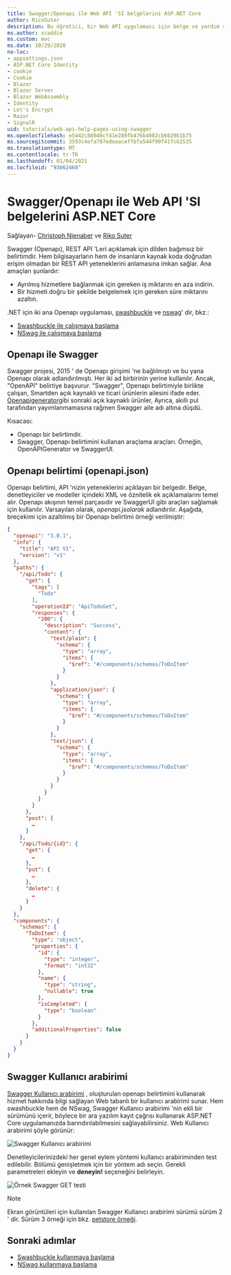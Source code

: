 ```yaml
---
title: Swagger/Openapı ile Web API 'SI belgelerini ASP.NET Core
author: RicoSuter
description: Bu öğretici, bir Web API uygulaması için belge ve yardım sayfaları oluşturmak üzere Swagger ekleme hakkında bir yol sağlar.
ms.author: scaddie
ms.custom: mvc
ms.date: 10/29/2020
no-loc:
- appsettings.json
- ASP.NET Core Identity
- cookie
- Cookie
- Blazor
- Blazor Server
- Blazor WebAssembly
- Identity
- Let's Encrypt
- Razor
- SignalR
uid: tutorials/web-api-help-pages-using-swagger
ms.openlocfilehash: e5442c88048cf41e289fb476b4082cb6029b1b75
ms.sourcegitcommit: 3593c4efa707edeaaceffbfa544f99f41fc62535
ms.translationtype: MT
ms.contentlocale: tr-TR
ms.lasthandoff: 01/04/2021
ms.locfileid: "93062460"
---
```

# <a name="aspnet-core-web-api-documentation-with-swagger--openapi"></a>Swagger/Openapı ile Web API 'SI belgelerini ASP.NET Core

Sağlayan- [Christoph Nienaber](https://twitter.com/zuckerthoben) ve [Riko Suter](https://blog.rsuter.com/)

Swagger (Openapı), REST API 'Leri açıklamak için dilden bağımsız bir belirtimdir. Hem bilgisayarların hem de insanların kaynak koda doğrudan erişim olmadan bir REST API yeteneklerini anlamasına imkan sağlar. Ana amaçları şunlardır:

* Ayrılmış hizmetlere bağlanmak için gereken iş miktarını en aza indirin.
* Bir hizmeti doğru bir şekilde belgelemek için gereken süre miktarını azaltın.

.NET için iki ana Openapı uygulaması, [swashbuckle](https://github.com/domaindrivendev/Swashbuckle.AspNetCore) ve [nswag](https://github.com/RicoSuter/NSwag)' dir, bkz.:

* [Swashbuckle ile çalışmaya başlama](xref:tutorials/get-started-with-swashbuckle)
* [NSwag ile çalışmaya başlama](xref:tutorials/get-started-with-nswag)

## <a name="openapi-vs-swagger"></a>Openapı ile Swagger

Swagger projesi, 2015 ' de Openapı girişimi 'ne bağlılmıştı ve bu yana Openapı olarak adlandırılmıştı. Her iki ad birbirinin yerine kullanılır. Ancak, "OpenAPI" belirtiye başvurur. "Swagger", Openapı belirtimiyle birlikte çalışan, Smartden açık kaynaklı ve ticari ürünlerin ailesini ifade eder. [Openapigenerator](https://github.com/OpenAPITools/openapi-generator)gibi sonraki açık kaynaklı ürünler, Ayrıca, akıllı pul tarafından yayımlanmamasına rağmen Swagger aile adı altına düşdü.

Kısacası:

* Openapı bir belirtimdir.
* Swagger, Openapı belirtimini kullanan araçlama araçları. Örneğin, OpenAPIGenerator ve SwaggerUI.

## <a name="openapi-specification-openapijson"></a>Openapı belirtimi (openapi.json)

Openapı belirtimi, API 'nizin yeteneklerini açıklayan bir belgedir. Belge, denetleyiciler ve modeller içindeki XML ve öznitelik ek açıklamalarını temel alır. Openapı akışının temel parçasıdır ve SwaggerUI gibi araçları sağlamak için kullanılır. Varsayılan olarak, *openapi.jsolarak* adlandırılır. Aşağıda, breçekimi için azaltılmış bir Openapı belirtimi örneği verilmiştir:

```json
{
  "openapi": "3.0.1",
  "info": {
    "title": "API V1",
    "version": "v1"
  },
  "paths": {
    "/api/Todo": {
      "get": {
        "tags": [
          "Todo"
        ],
        "operationId": "ApiTodoGet",
        "responses": {
          "200": {
            "description": "Success",
            "content": {
              "text/plain": {
                "schema": {
                  "type": "array",
                  "items": {
                    "$ref": "#/components/schemas/ToDoItem"
                  }
                }
              },
              "application/json": {
                "schema": {
                  "type": "array",
                  "items": {
                    "$ref": "#/components/schemas/ToDoItem"
                  }
                }
              },
              "text/json": {
                "schema": {
                  "type": "array",
                  "items": {
                    "$ref": "#/components/schemas/ToDoItem"
                  }
                }
              }
            }
          }
        }
      },
      "post": {
        …
      }
    },
    "/api/Todo/{id}": {
      "get": {
        …
      },
      "put": {
        …
      },
      "delete": {
        …
      }
    }
  },
  "components": {
    "schemas": {
      "ToDoItem": {
        "type": "object",
        "properties": {
          "id": {
            "type": "integer",
            "format": "int32"
          },
          "name": {
            "type": "string",
            "nullable": true
          },
          "isCompleted": {
            "type": "boolean"
          }
        },
        "additionalProperties": false
      }
    }
  }
}
```

## <a name="swagger-ui"></a>Swagger Kullanıcı arabirimi

[Swagger Kullanıcı arabirimi](https://swagger.io/swagger-ui/) , oluşturulan openapı belirtimini kullanarak hizmet hakkında bilgi sağlayan Web tabanlı bir kullanıcı arabirimi sunar. Hem swashbuckle hem de NSwag, Swagger Kullanıcı arabirimi 'nin ekli bir sürümünü içerir, böylece bir ara yazılım kayıt çağrısı kullanarak ASP.NET Core uygulamanızda barındırılabilmesini sağlayabilirsiniz. Web Kullanıcı arabirimi şöyle görünür:

![Swagger Kullanıcı arabirimi](web-api-help-pages-using-swagger/_static/swagger-ui.png)

Denetleyicilerinizdeki her genel eylem yöntemi kullanıcı arabiriminden test edilebilir. Bölümü genişletmek için bir yöntem adı seçin. Gerekli parametreleri ekleyin ve **deneyin!** seçeneğini belirleyin.

![Örnek Swagger GET testi](web-api-help-pages-using-swagger/_static/get-try-it-out.png)

> [!NOTE]
> Ekran görüntüleri için kullanılan Swagger Kullanıcı arabirimi sürümü sürüm 2 ' dir. Sürüm 3 örneği için bkz. [petstore örneği](https://petstore.swagger.io/).

## <a name="next-steps"></a>Sonraki adımlar

* [Swashbuckle kullanmaya başlama](xref:tutorials/get-started-with-swashbuckle)
* [NSwag kullanmaya başlama](xref:tutorials/get-started-with-nswag)
